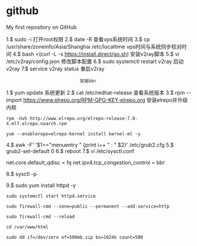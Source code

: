 # github
My first repository on GitHub

1.$ sudo -i       打开root权限
2.$ date -R       查看vps系统时间
3.$ cp /usr/share/zoneinfo/Asia/Shanghai /etc/localtime    vps时间与系统同步校对时间
4.$ bash <(curl -L -s https://install.direct/go.sh)        安装v2ray脚本
5.$ vi /etc/v2ray/config.json                              修改脚本配置
6.$ sudo systemctl restart v2ray                           启动v2ray
7.$ service v2ray status                                   重启v2ray

                     

                                安装bbr

1.$ yum update                                                      系统更新
2.$ cat /etc/redhat-release                                         查看系统版本
3.$ rpm --import https://www.elrepo.org/RPM-GPG-KEY-elrepo.org      安装elrepo并升级内核
    
    rpm -Uvh http://www.elrepo.org/elrepo-release-7.0-4.el7.elrepo.noarch.rpm

    yum --enablerepo=elrepo-kernel install kernel-ml -y

4.$ awk -F\' '$1=="menuentry " {print i++ " : " $2}' /etc/grub2.cfg  
5.$ grub2-set-default 0
6.$ reboot
7.$ vi /etc/sysctl.conf 
    
net.core.default_qdisc = fq
net.ipv4.tcp_congestion_control = bbr

8.$ sysctl -p

9.$ sudo yum install httpd -y
    
    sudo systemctl start httpd.service

    sudo firewall-cmd --zone=public --permanent --add-service=http

    sudo firewall-cmd --reload

    cd /var/www/html

    sudo dd if=/dev/zero of=500mb.zip bs=1024k count=500
